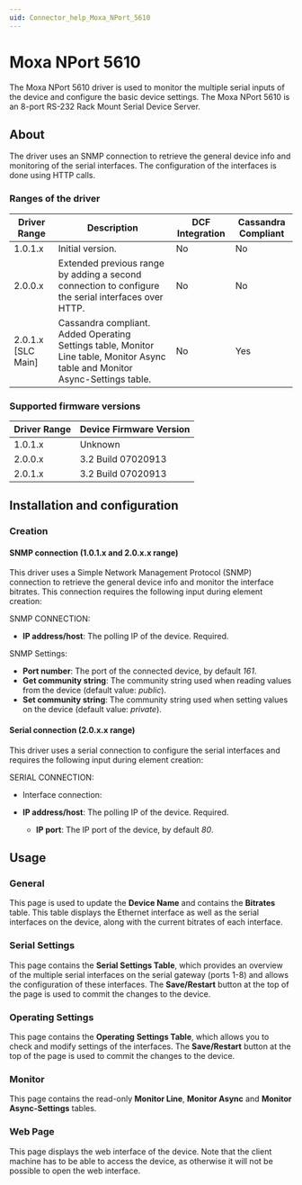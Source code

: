 ```yaml
---
uid: Connector_help_Moxa_NPort_5610
---
```


# Moxa NPort 5610

The Moxa NPort 5610 driver is used to monitor the multiple serial inputs of the device and configure the basic device settings. The Moxa NPort 5610 is an 8-port RS-232 Rack Mount Serial Device Server.

## About

The driver uses an SNMP connection to retrieve the general device info and monitoring of the serial interfaces. The configuration of the interfaces is done using HTTP calls.

### Ranges of the driver

| **Driver Range**     | **Description**                                                                                                                | **DCF Integration** | **Cassandra Compliant** |
|----------------------|--------------------------------------------------------------------------------------------------------------------------------|---------------------|-------------------------|
| 1.0.1.x              | Initial version.                                                                                                               | No                  | No                      |
| 2.0.0.x              | Extended previous range by adding a second connection to configure the serial interfaces over HTTP.                            | No                  | No                      |
| 2.0.1.x \[SLC Main\] | Cassandra compliant. Added Operating Settings table, Monitor Line table, Monitor Async table and Monitor Async-Settings table. | No                  | Yes                     |

### Supported firmware versions

| **Driver Range** | **Device Firmware Version** |
|------------------|-----------------------------|
| 1.0.1.x          | Unknown                     |
| 2.0.0.x          | 3.2 Build 07020913          |
| 2.0.1.x          | 3.2 Build 07020913          |

## Installation and configuration

### Creation

#### SNMP connection (1.0.1.x and 2.0.x.x range)

This driver uses a Simple Network Management Protocol (SNMP) connection to retrieve the general device info and monitor the interface bitrates. This connection requires the following input during element creation:

SNMP CONNECTION:

- **IP address/host**: The polling IP of the device. Required.

SNMP Settings:

- **Port number**: The port of the connected device, by default *161*.
- **Get community string**: The community string used when reading values from the device (default value: *public*).
- **Set community string**: The community string used when setting values on the device (default value: *private*).

#### Serial connection (2.0.x.x range)

This driver uses a serial connection to configure the serial interfaces and requires the following input during element creation:

SERIAL CONNECTION:

- Interface connection:

- **IP address/host**: The polling IP of the device. Required.
  - **IP port**: The IP port of the device, by default *80*.

## Usage

### General

This page is used to update the **Device Name** and contains the **Bitrates** table. This table displays the Ethernet interface as well as the serial interfaces on the device, along with the current bitrates of each interface.

### Serial Settings

This page contains the **Serial Settings Table**, which provides an overview of the multiple serial interfaces on the serial gateway (ports 1-8) and allows the configuration of these interfaces.
The **Save/Restart** button at the top of the page is used to commit the changes to the device.

### Operating Settings

This page contains the **Operating** **Settings Table**, which allows you to check and modify settings of the interfaces.
The **Save/Restart** button at the top of the page is used to commit the changes to the device.

### Monitor

This page contains the read-only **Monitor Line**, **Monitor Async** and **Monitor Async-Settings** tables.

### Web Page

This page displays the web interface of the device. Note that the client machine has to be able to access the device, as otherwise it will not be possible to open the web interface.
